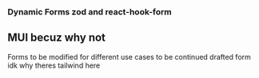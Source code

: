 ### Dynamic Forms zod and react-hook-form

## MUI becuz why not

<p>
Forms to be modified for different use cases to be continued drafted form
<br/>
idk why theres tailwind here
</p>
